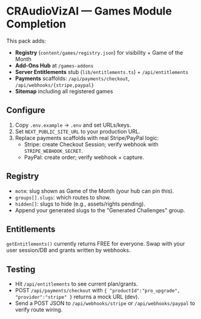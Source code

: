 # CRAudioVizAI — Games Module Completion

This pack adds:
- **Registry** (`content/games/registry.json`) for visibility + Game of the Month
- **Add-Ons Hub** at `/games-addons`
- **Server Entitlements** stub (`lib/entitlements.ts`) + `/api/entitlements`
- **Payments** scaffolds: `/api/payments/checkout`, `/api/webhooks/{stripe,paypal}`
- **Sitemap** including all registered games

## Configure

1) Copy `.env.example` → `.env` and set URLs/keys.
2) Set `NEXT_PUBLIC_SITE_URL` to your production URL.
3) Replace payments scaffolds with real Stripe/PayPal logic:
   - Stripe: create Checkout Session; verify webhook with `STRIPE_WEBHOOK_SECRET`.
   - PayPal: create order; verify webhook + capture.

## Registry
- `motm`: slug shown as Game of the Month (your hub can pin this).
- `groups[].slugs`: which routes to show.
- `hidden[]`: slugs to hide (e.g., assets/rights pending).
- Append your generated slugs to the "Generated Challenges" group.

## Entitlements
`getEntitlements()` currently returns FREE for everyone. Swap with your user session/DB and grants written by webhooks.

## Testing
- Hit `/api/entitlements` to see current plan/grants.
- POST `/api/payments/checkout` with `{ "productId":"pro_upgrade", "provider":"stripe" }` returns a mock URL (dev).
- Send a POST JSON to `/api/webhooks/stripe` or `/api/webhooks/paypal` to verify route wiring.

